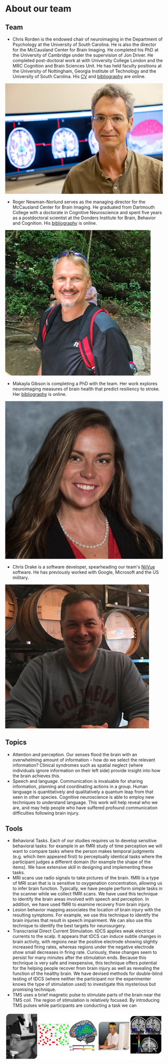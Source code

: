 # About our team

## Team

 - Chris Rorden is the endowed chair of neuroimaging in the Department of Psychology at the University of South Carolina. He is also the director for the McCausland Center for Brain Imaging. He completed his PhD at the University of Cambridge under the supervision of Jon Driver. He completed post-doctoral work at with University College London and the MRC Cognition and Brain Sciences Unit. He has held faculty positions at the University of Nottingham, Georgia Institute of Technology and the University of South Carolina. His [CV](https://docs.google.com/document/d/1dwkSYHJ-RT3RxIX4nS4rpwUSben1oxW3/edit?usp=sharing&ouid=101539764775409240375&rtpof=true&sd=true) and [bibliography](https://www.ncbi.nlm.nih.gov/myncbi/christopher.rorden.1/bibliography/public/) are online.

![Chris Rorden](chris_rorden.jpg)

 - Roger Newman-Norlund serves as the managing director for the McCausland Center for Brain Imaging. He graduated from Dartmouth College with a doctorate in Cognitive Neuroscience and spent five years as a postdoctoral scientist at the  Donders Institute for Brain, Behavior and Cognition. His [bibliography](https://www.ncbi.nlm.nih.gov/myncbi/1lCSfEEY11GQX/bibliography/public/) is online.

![Roger Newman-Norlund](roger.jpg)

 - Makayla Gibson is completing a PhD with the team. Her work explores neuroimaging measures of brain health that predict resiliency to stroke. Her [bibliography](https://pubmed.ncbi.nlm.nih.gov/?term=Makayla+Gibson%5BAuthor%5D&sort=date) is online.

![Makayla Gibson](makayla.png)

 - Chris Drake is a software developer, spearheading our team's [NiiVue](https://github.com/niivue/niivue) software. He has previously worked with Google, Microsoft and the US military.

![Chris Drake](chris_drake.jpg)

## Topics

 - Attention and perception. Our senses flood the brain with an overwhelming amount of information – how do we select the relevant information? Clinical syndromes such as spatial neglect (where individuals ignore information on their left side) provide insight into how the brain achieves this.
 - Speech and language. Communication is invaluable for sharing information, planning and coordinating actions in a group. Human language is quantitatively and qualitatively a quantum leap from that seen in other species. Cognitive neuroscience is able to employ new techniques to understand language. This work will help reveal who we are, and may help people who have suffered profound communication difficulties following brain injury.

## Tools

 - Behavioral Tasks. Each of our studies requires us to develop sensitive behavioral tasks: for example in an fMRI study of time perception we will want to compare tasks where the person makes temporal judgments (e.g. which item appeared first) to perceptually identical tasks where the participant judges a different domain (for example the shape of the items). We have extensive skill in designing and implementing these tasks.
 - MRI scans use radio signals to take pictures of the brain. fMRI is a type of MRI scan that is is sensitive to oxygenation concentration, allowing us to infer brain function. Typically, we have people perform simple tasks in the scanner while we collect fMRI scans. We have used this technique to identify the brain areas involved with speech and perception. In addition, we have used fMRI to examine recovery from brain injury.
 - Lesion behavior mapping associates the location of brain injury with the resulting symptoms. For example, we use this technique to identify the brain injuries that result in speech impairment. We can also use this technique to identify the best targets for neurosurgery.
 - Transcranial Direct Current Stimulation. tDCS applies weak electrical currents to the scalp. It appears that tDCS can induce subtle changes in brain activity, with regions near the positive electrode showing slightly increased firing rates, whereas regions under the negative electrode show small decreases in firing rate. Curiously, these changes seem to persist for many minutes after the stimulation ends. Because this technique is very safe and inexpensive, this technique offers potential for the helping people recover from brain injury as well as revealing the function of the healthy brain. We have devised methods for double-blind testing of tDCS (where neither the participant nor the experimenter knows the type of stimulation used) to investigate this mysterious but promising technique.
 - TMS uses a brief magnetic pulse to stimulate parts of the brain near the TMS coil. The region of stimulation is relatively focused. By introducing TMS pulses while participants are conducting a task we can
 
![crnl](crnl.png)
